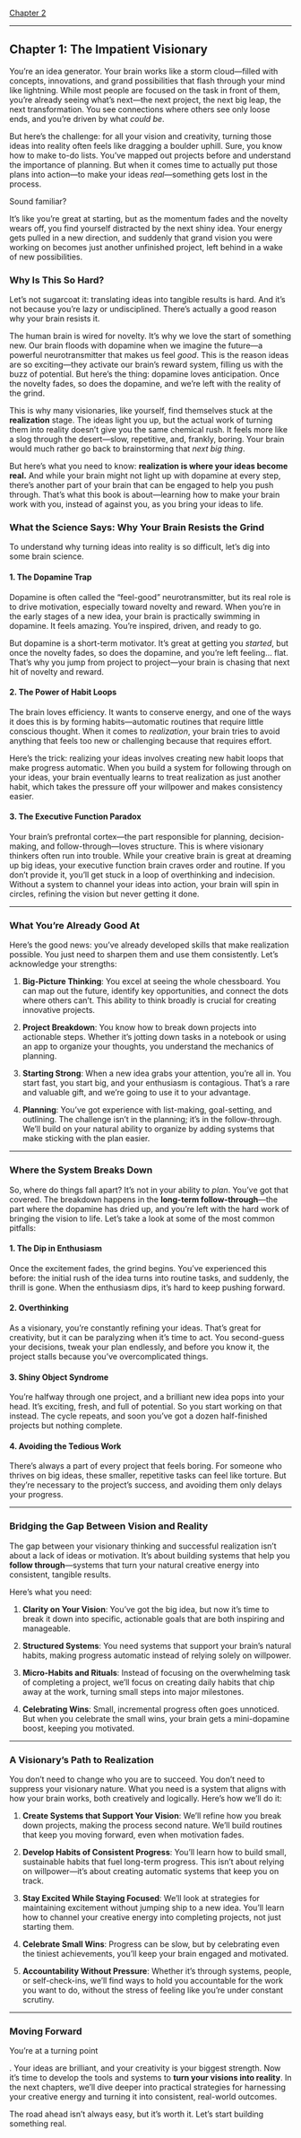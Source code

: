 [Chapter 2](vp2.html)

-----

## **Chapter 1: The Impatient Visionary**

You’re an idea generator. Your brain works like a storm cloud—filled with concepts, innovations, and grand possibilities that flash through your mind like lightning. While most people are focused on the task in front of them, you’re already seeing what’s next—the next project, the next big leap, the next transformation. You see connections where others see only loose ends, and you’re driven by what *could be*.

But here’s the challenge: for all your vision and creativity, turning those ideas into reality often feels like dragging a boulder uphill. Sure, you know how to make to-do lists. You’ve mapped out projects before and understand the importance of planning. But when it comes time to actually put those plans into action—to make your ideas *real*—something gets lost in the process. 

Sound familiar?

It’s like you’re great at starting, but as the momentum fades and the novelty wears off, you find yourself distracted by the next shiny idea. Your energy gets pulled in a new direction, and suddenly that grand vision you were working on becomes just another unfinished project, left behind in a wake of new possibilities. 

### **Why Is This So Hard?**

Let’s not sugarcoat it: translating ideas into tangible results is hard. And it’s not because you’re lazy or undisciplined. There’s actually a good reason why your brain resists it.

The human brain is wired for novelty. It’s why we love the start of something new. Our brain floods with dopamine when we imagine the future—a powerful neurotransmitter that makes us feel *good*. This is the reason ideas are so exciting—they activate our brain’s reward system, filling us with the buzz of potential. But here’s the thing: dopamine loves anticipation. Once the novelty fades, so does the dopamine, and we’re left with the reality of the grind.

This is why many visionaries, like yourself, find themselves stuck at the **realization** stage. The ideas light you up, but the actual work of turning them into reality doesn’t give you the same chemical rush. It feels more like a slog through the desert—slow, repetitive, and, frankly, boring. Your brain would much rather go back to brainstorming that *next big thing*.

But here’s what you need to know: **realization is where your ideas become real.** And while your brain might not light up with dopamine at every step, there’s another part of your brain that can be engaged to help you push through. That’s what this book is about—learning how to make your brain work with you, instead of against you, as you bring your ideas to life.

### **What the Science Says: Why Your Brain Resists the Grind**

To understand why turning ideas into reality is so difficult, let’s dig into some brain science.

#### 1. **The Dopamine Trap**  
Dopamine is often called the “feel-good” neurotransmitter, but its real role is to drive motivation, especially toward novelty and reward. When you’re in the early stages of a new idea, your brain is practically swimming in dopamine. It feels amazing. You’re inspired, driven, and ready to go.

But dopamine is a short-term motivator. It’s great at getting you *started*, but once the novelty fades, so does the dopamine, and you’re left feeling… flat. That’s why you jump from project to project—your brain is chasing that next hit of novelty and reward.

#### 2. **The Power of Habit Loops**  
The brain loves efficiency. It wants to conserve energy, and one of the ways it does this is by forming habits—automatic routines that require little conscious thought. When it comes to *realization*, your brain tries to avoid anything that feels too new or challenging because that requires effort.

Here’s the trick: realizing your ideas involves creating new habit loops that make progress automatic. When you build a system for following through on your ideas, your brain eventually learns to treat realization as just another habit, which takes the pressure off your willpower and makes consistency easier.

#### 3. **The Executive Function Paradox**  
Your brain’s prefrontal cortex—the part responsible for planning, decision-making, and follow-through—loves structure. This is where visionary thinkers often run into trouble. While your creative brain is great at dreaming up big ideas, your executive function brain craves order and routine. If you don’t provide it, you’ll get stuck in a loop of overthinking and indecision. Without a system to channel your ideas into action, your brain will spin in circles, refining the vision but never getting it done.

---

### **What You’re Already Good At**

Here’s the good news: you’ve already developed skills that make realization possible. You just need to sharpen them and use them consistently. Let’s acknowledge your strengths:

1. **Big-Picture Thinking**: You excel at seeing the whole chessboard. You can map out the future, identify key opportunities, and connect the dots where others can’t. This ability to think broadly is crucial for creating innovative projects.

2. **Project Breakdown**: You know how to break down projects into actionable steps. Whether it’s jotting down tasks in a notebook or using an app to organize your thoughts, you understand the mechanics of planning.

3. **Starting Strong**: When a new idea grabs your attention, you’re all in. You start fast, you start big, and your enthusiasm is contagious. That’s a rare and valuable gift, and we’re going to use it to your advantage.

4. **Planning**: You’ve got experience with list-making, goal-setting, and outlining. The challenge isn’t in the planning; it’s in the follow-through. We’ll build on your natural ability to organize by adding systems that make sticking with the plan easier.

---

### **Where the System Breaks Down**

So, where do things fall apart? It’s not in your ability to *plan*. You’ve got that covered. The breakdown happens in the **long-term follow-through**—the part where the dopamine has dried up, and you’re left with the hard work of bringing the vision to life. Let’s take a look at some of the most common pitfalls:

#### 1. **The Dip in Enthusiasm**  
Once the excitement fades, the grind begins. You’ve experienced this before: the initial rush of the idea turns into routine tasks, and suddenly, the thrill is gone. When the enthusiasm dips, it’s hard to keep pushing forward.

#### 2. **Overthinking**  
As a visionary, you’re constantly refining your ideas. That’s great for creativity, but it can be paralyzing when it’s time to act. You second-guess your decisions, tweak your plan endlessly, and before you know it, the project stalls because you’ve overcomplicated things.

#### 3. **Shiny Object Syndrome**  
You’re halfway through one project, and a brilliant new idea pops into your head. It’s exciting, fresh, and full of potential. So you start working on that instead. The cycle repeats, and soon you’ve got a dozen half-finished projects but nothing complete.

#### 4. **Avoiding the Tedious Work**  
There’s always a part of every project that feels boring. For someone who thrives on big ideas, these smaller, repetitive tasks can feel like torture. But they’re necessary to the project’s success, and avoiding them only delays your progress.

---

### **Bridging the Gap Between Vision and Reality**

The gap between your visionary thinking and successful realization isn’t about a lack of ideas or motivation. It’s about building systems that help you **follow through**—systems that turn your natural creative energy into consistent, tangible results.

Here’s what you need: 

1. **Clarity on Your Vision**: You’ve got the big idea, but now it’s time to break it down into specific, actionable goals that are both inspiring and manageable.

2. **Structured Systems**: You need systems that support your brain’s natural habits, making progress automatic instead of relying solely on willpower.

3. **Micro-Habits and Rituals**: Instead of focusing on the overwhelming task of completing a project, we’ll focus on creating daily habits that chip away at the work, turning small steps into major milestones.

4. **Celebrating Wins**: Small, incremental progress often goes unnoticed. But when you celebrate the small wins, your brain gets a mini-dopamine boost, keeping you motivated.

---

### **A Visionary’s Path to Realization**

You don’t need to change who you are to succeed. You don’t need to suppress your visionary nature. What you need is a system that aligns with how your brain works, both creatively and logically. Here’s how we’ll do it:

1. **Create Systems that Support Your Vision**: We’ll refine how you break down projects, making the process second nature. We’ll build routines that keep you moving forward, even when motivation fades.

2. **Develop Habits of Consistent Progress**: You’ll learn how to build small, sustainable habits that fuel long-term progress. This isn’t about relying on willpower—it’s about creating automatic systems that keep you on track.

3. **Stay Excited While Staying Focused**: We’ll look at strategies for maintaining excitement without jumping ship to a new idea. You’ll learn how to channel your creative energy into completing projects, not just starting them.

4. **Celebrate Small Wins**: Progress can be slow, but by celebrating even the tiniest achievements, you’ll keep your brain engaged and motivated.

5. **Accountability Without Pressure**: Whether it’s through systems, people, or self-check-ins, we’ll find ways to hold you accountable for the work you want to do, without the stress of feeling like you’re under constant scrutiny.

---

### **Moving Forward**

You’re at a turning point

. Your ideas are brilliant, and your creativity is your biggest strength. Now it’s time to develop the tools and systems to **turn your visions into reality**. In the next chapters, we’ll dive deeper into practical strategies for harnessing your creative energy and turning it into consistent, real-world outcomes.

The road ahead isn’t always easy, but it’s worth it. Let’s start building something real.
